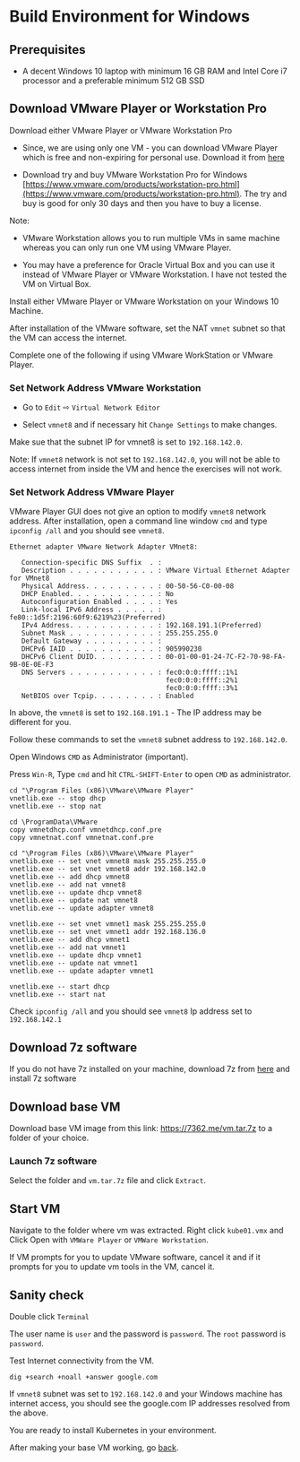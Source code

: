 # Build Environment for Windows

## Prerequisites

* A decent Windows 10 laptop with minimum 16 GB RAM and Intel Core i7 processor and a preferable minimum 512 GB SSD

## Download VMware Player or Workstation Pro

Download either VMware Player or VMware Workstation Pro

* Since, we are using only one VM - you can download VMware Player which is free and non-expiring for personal use. Download it from [here](https://my.vmware.com/en/web/vmware/free#desktop_end_user_computing/vmware_workstation_player/15_0)

* Download try and buy VMware Workstation Pro for Windows [https://www.vmware.com/products/workstation-pro.html](https://www.vmware.com/products/workstation-pro.html). The try and buy is good for only 30 days and then you have to buy a license. 

Note: 

* VMware Workstation allows you to run multiple VMs in same machine whereas you can only run one VM using VMware Player.

* You may have a preference for Oracle Virtual Box and you can use it instead of VMware Player or VMware Workstation. I have not tested the VM on Virtual Box.

Install either VMware Player or VMware Workstation on your Windows 10 Machine.

After installation of the VMware software, set the NAT `vmnet` subnet so that the VM can access the internet.

Complete one of the following if using VMware WorkStation or VMware Player.

### Set Network Address VMware Workstation

* Go to `Edit` ⇨ `Virtual Network Editor`

* Select `vmnet8` and if necessary hit `Change Settings` to make changes.

Make sue that the subnet IP for vmnet8 is set to `192.168.142.0`. 

Note: If `vmnet8` network is not set to `192.168.142.0`, you will not be able to access internet from inside the VM and hence the exercises will not work.

### Set Network Address VMware Player

VMware Player GUI does not give an option to modify `vmnet8` network address. After installation, open a command line window `cmd` and type `ipconfig /all` and you should see `vmnet8`.

```
Ethernet adapter VMware Network Adapter VMnet8:

   Connection-specific DNS Suffix  . :
   Description . . . . . . . . . . . : VMware Virtual Ethernet Adapter for VMnet8
   Physical Address. . . . . . . . . : 00-50-56-C0-00-08
   DHCP Enabled. . . . . . . . . . . : No
   Autoconfiguration Enabled . . . . : Yes
   Link-local IPv6 Address . . . . . : fe80::1d5f:2196:60f9:6219%23(Preferred)
   IPv4 Address. . . . . . . . . . . : 192.168.191.1(Preferred)
   Subnet Mask . . . . . . . . . . . : 255.255.255.0
   Default Gateway . . . . . . . . . :
   DHCPv6 IAID . . . . . . . . . . . : 905990230
   DHCPv6 Client DUID. . . . . . . . : 00-01-00-01-24-7C-F2-70-98-FA-9B-0E-0E-F3
   DNS Servers . . . . . . . . . . . : fec0:0:0:ffff::1%1
                                       fec0:0:0:ffff::2%1
                                       fec0:0:0:ffff::3%1
   NetBIOS over Tcpip. . . . . . . . : Enabled
```

In above, the `vmnet8` is set to `192.168.191.1` - The IP address may be different for you.

Follow these commands to set the `vmnet8` subnet address to `192.168.142.0`.

Open Windows `CMD` as Administrator (important).

Press `Win-R`, Type `cmd` and hit `CTRL-SHIFT-Enter` to open `CMD` as administrator.

```
cd "\Program Files (x86)\VMware\VMware Player"
vnetlib.exe -- stop dhcp
vnetlib.exe -- stop nat

cd \ProgramData\VMware
copy vmnetdhcp.conf vmnetdhcp.conf.pre
copy vmnetnat.conf vmnetnat.conf.pre

cd "\Program Files (x86)\VMware\VMware Player"
vnetlib.exe -- set vnet vmnet8 mask 255.255.255.0
vnetlib.exe -- set vnet vmnet8 addr 192.168.142.0
vnetlib.exe -- add dhcp vmnet8
vnetlib.exe -- add nat vmnet8
vnetlib.exe -- update dhcp vmnet8
vnetlib.exe -- update nat vmnet8
vnetlib.exe -- update adapter vmnet8

vnetlib.exe -- set vnet vmnet1 mask 255.255.255.0
vnetlib.exe -- set vnet vmnet1 addr 192.168.136.0
vnetlib.exe -- add dhcp vmnet1
vnetlib.exe -- add nat vmnet1
vnetlib.exe -- update dhcp vmnet1
vnetlib.exe -- update nat vmnet1
vnetlib.exe -- update adapter vmnet1

vnetlib.exe -- start dhcp
vnetlib.exe -- start nat
```

Check `ipconfig /all` and you should see `vmnet8` Ip address set to `192.168.142.1`


## Download 7z software 

If you do not have 7z installed on your machine, download 7z from [here](https://www.7-zip.org/download.html) and install 7z software

## Download base VM

Download base VM image from this link: https://7362.me/vm.tar.7z to a folder of your choice.

### Launch 7z software

Select the folder and `vm.tar.7z` file and click `Extract`.

## Start VM

Navigate to the folder where vm was extracted. Right click `kube01.vmx` and Click Open with `VMWare Player` or `VMWare Workstation`.

If VM prompts for you to update VMware software, cancel it and if it prompts for you to update vm tools in the VM, cancel it.

## Sanity check

Double click `Terminal`

The user name is `user` and the password is `password`. The `root` password is `password`.

Test Internet connectivity from the VM.

```
dig +search +noall +answer google.com
```

If `vmnet8` subnet was set to `192.168.142.0` and your Windows machine has internet access, you should see the google.com IP addresses resolved from the above. 

You are ready to install Kubernetes in your environment.

After making your base VM working, go [back](/README.md).

